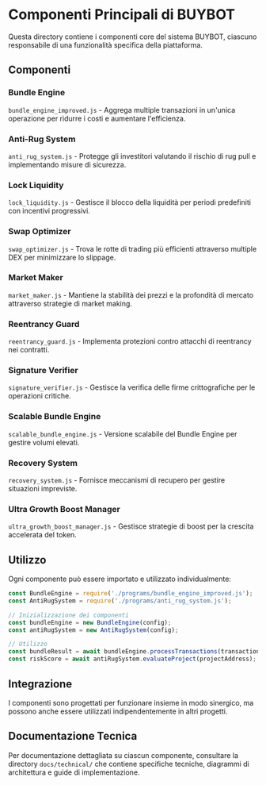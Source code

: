 # Componenti Principali di BUYBOT

Questa directory contiene i componenti core del sistema BUYBOT, ciascuno responsabile di una funzionalità specifica della piattaforma.

## Componenti

### Bundle Engine
`bundle_engine_improved.js` - Aggrega multiple transazioni in un'unica operazione per ridurre i costi e aumentare l'efficienza.

### Anti-Rug System
`anti_rug_system.js` - Protegge gli investitori valutando il rischio di rug pull e implementando misure di sicurezza.

### Lock Liquidity
`lock_liquidity.js` - Gestisce il blocco della liquidità per periodi predefiniti con incentivi progressivi.

### Swap Optimizer
`swap_optimizer.js` - Trova le rotte di trading più efficienti attraverso multiple DEX per minimizzare lo slippage.

### Market Maker
`market_maker.js` - Mantiene la stabilità dei prezzi e la profondità di mercato attraverso strategie di market making.

### Reentrancy Guard
`reentrancy_guard.js` - Implementa protezioni contro attacchi di reentrancy nei contratti.

### Signature Verifier
`signature_verifier.js` - Gestisce la verifica delle firme crittografiche per le operazioni critiche.

### Scalable Bundle Engine
`scalable_bundle_engine.js` - Versione scalabile del Bundle Engine per gestire volumi elevati.

### Recovery System
`recovery_system.js` - Fornisce meccanismi di recupero per gestire situazioni impreviste.

### Ultra Growth Boost Manager
`ultra_growth_boost_manager.js` - Gestisce strategie di boost per la crescita accelerata del token.

## Utilizzo

Ogni componente può essere importato e utilizzato individualmente:

```javascript
const BundleEngine = require('./programs/bundle_engine_improved.js');
const AntiRugSystem = require('./programs/anti_rug_system.js');

// Inizializzazione dei componenti
const bundleEngine = new BundleEngine(config);
const antiRugSystem = new AntiRugSystem(config);

// Utilizzo
const bundleResult = await bundleEngine.processTransactions(transactions);
const riskScore = await antiRugSystem.evaluateProject(projectAddress);
```

## Integrazione

I componenti sono progettati per funzionare insieme in modo sinergico, ma possono anche essere utilizzati indipendentemente in altri progetti.

## Documentazione Tecnica

Per documentazione dettagliata su ciascun componente, consultare la directory `docs/technical/` che contiene specifiche tecniche, diagrammi di architettura e guide di implementazione.
